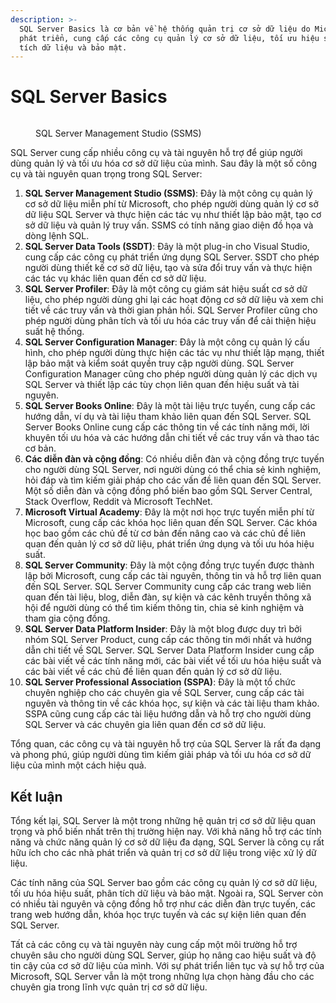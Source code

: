 ```yaml
---
description: >-
  SQL Server Basics là cơ bản về hệ thống quản trị cơ sở dữ liệu do Microsoft
  phát triển, cung cấp các công cụ quản lý cơ sở dữ liệu, tối ưu hiệu suất, phân
  tích dữ liệu và bảo mật.
---
```


# SQL Server Basics

<figure><img src="https://datas.quyit.id.vn/gitbook/blogs/sql-server/sql-server.png" alt=""><figcaption><p>SQL Server Management Studio (SSMS)</p></figcaption></figure>

SQL Server cung cấp nhiều công cụ và tài nguyên hỗ trợ để giúp người dùng quản lý và tối ưu hóa cơ sở dữ liệu của mình. Sau đây là một số công cụ và tài nguyên quan trọng trong SQL Server:

1. **SQL Server Management Studio (SSMS)**: Đây là một công cụ quản lý cơ sở dữ liệu miễn phí từ Microsoft, cho phép người dùng quản lý cơ sở dữ liệu SQL Server và thực hiện các tác vụ như thiết lập bảo mật, tạo cơ sở dữ liệu và quản lý truy vấn. SSMS có tính năng giao diện đồ họa và dòng lệnh SQL.
2. **SQL Server Data Tools (SSDT)**: Đây là một plug-in cho Visual Studio, cung cấp các công cụ phát triển ứng dụng SQL Server. SSDT cho phép người dùng thiết kế cơ sở dữ liệu, tạo và sửa đổi truy vấn và thực hiện các tác vụ khác liên quan đến cơ sở dữ liệu.
3. **SQL Server Profiler**: Đây là một công cụ giám sát hiệu suất cơ sở dữ liệu, cho phép người dùng ghi lại các hoạt động cơ sở dữ liệu và xem chi tiết về các truy vấn và thời gian phản hồi. SQL Server Profiler cũng cho phép người dùng phân tích và tối ưu hóa các truy vấn để cải thiện hiệu suất hệ thống.
4. **SQL Server Configuration Manager**: Đây là một công cụ quản lý cấu hình, cho phép người dùng thực hiện các tác vụ như thiết lập mạng, thiết lập bảo mật và kiểm soát quyền truy cập người dùng. SQL Server Configuration Manager cũng cho phép người dùng quản lý các dịch vụ SQL Server và thiết lập các tùy chọn liên quan đến hiệu suất và tài nguyên.
5. **SQL Server Books Online**: Đây là một tài liệu trực tuyến, cung cấp các hướng dẫn, ví dụ và tài liệu tham khảo liên quan đến SQL Server. SQL Server Books Online cung cấp các thông tin về các tính năng mới, lời khuyên tối ưu hóa và các hướng dẫn chi tiết về các truy vấn và thao tác cơ bản.
6. **Các diễn đàn và cộng đồng**: Có nhiều diễn đàn và cộng đồng trực tuyến cho người dùng SQL Server, nơi người dùng có thể chia sẻ kinh nghiệm, hỏi đáp và tìm kiếm giải pháp cho các vấn đề liên quan đến SQL Server. Một số diễn đàn và cộng đồng phổ biến bao gồm SQL Server Central, Stack Overflow, Reddit và Microsoft TechNet.
7. **Microsoft Virtual Academy**: Đây là một nơi học trực tuyến miễn phí từ Microsoft, cung cấp các khóa học liên quan đến SQL Server. Các khóa học bao gồm các chủ đề từ cơ bản đến nâng cao và các chủ đề liên quan đến quản lý cơ sở dữ liệu, phát triển ứng dụng và tối ưu hóa hiệu suất.
8. **SQL Server Community**: Đây là một cộng đồng trực tuyến được thành lập bởi Microsoft, cung cấp các tài nguyên, thông tin và hỗ trợ liên quan đến SQL Server. SQL Server Community cung cấp các trang web liên quan đến tài liệu, blog, diễn đàn, sự kiện và các kênh truyền thông xã hội để người dùng có thể tìm kiếm thông tin, chia sẻ kinh nghiệm và tham gia cộng đồng.
9. **SQL Server Data Platform Insider**: Đây là một blog được duy trì bởi nhóm SQL Server Product, cung cấp các thông tin mới nhất và hướng dẫn chi tiết về SQL Server. SQL Server Data Platform Insider cung cấp các bài viết về các tính năng mới, các bài viết về tối ưu hóa hiệu suất và các bài viết về các chủ đề liên quan đến quản lý cơ sở dữ liệu.
10. **SQL Server Professional Association (SSPA)**: Đây là một tổ chức chuyên nghiệp cho các chuyên gia về SQL Server, cung cấp các tài nguyên và thông tin về các khóa học, sự kiện và các tài liệu tham khảo. SSPA cũng cung cấp các tài liệu hướng dẫn và hỗ trợ cho người dùng SQL Server và các chuyên gia liên quan đến cơ sở dữ liệu.

Tổng quan, các công cụ và tài nguyên hỗ trợ của SQL Server là rất đa dạng và phong phú, giúp người dùng tìm kiếm giải pháp và tối ưu hóa cơ sở dữ liệu của mình một cách hiệu quả.

## Kết luận

Tổng kết lại, SQL Server là một trong những hệ quản trị cơ sở dữ liệu quan trọng và phổ biến nhất trên thị trường hiện nay. Với khả năng hỗ trợ các tính năng và chức năng quản lý cơ sở dữ liệu đa dạng, SQL Server là công cụ rất hữu ích cho các nhà phát triển và quản trị cơ sở dữ liệu trong việc xử lý dữ liệu.

Các tính năng của SQL Server bao gồm các công cụ quản lý cơ sở dữ liệu, tối ưu hóa hiệu suất, phân tích dữ liệu và bảo mật. Ngoài ra, SQL Server còn có nhiều tài nguyên và cộng đồng hỗ trợ như các diễn đàn trực tuyến, các trang web hướng dẫn, khóa học trực tuyến và các sự kiện liên quan đến SQL Server.

Tất cả các công cụ và tài nguyên này cung cấp một môi trường hỗ trợ chuyên sâu cho người dùng SQL Server, giúp họ nâng cao hiệu suất và độ tin cậy của cơ sở dữ liệu của mình. Với sự phát triển liên tục và sự hỗ trợ của Microsoft, SQL Server vẫn là một trong những lựa chọn hàng đầu cho các chuyên gia trong lĩnh vực quản trị cơ sở dữ liệu.
